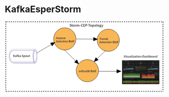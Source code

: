 # KafkaEsperStorm

![alt text](https://github.com/tank113/KafkaEsperStorm/blob/master/kafka_storm_arch.png?raw=true)
